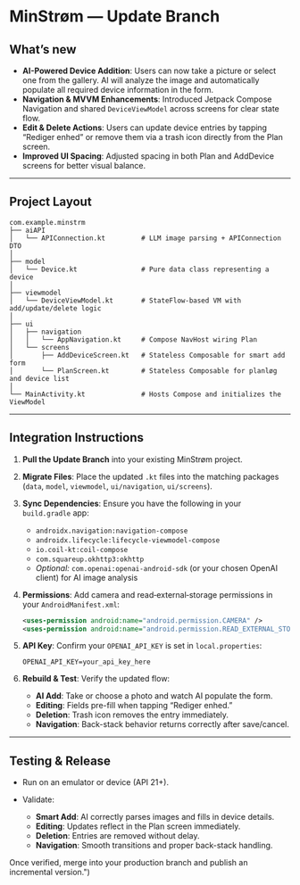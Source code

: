 # MinStrøm — Update Branch

## What’s new

* **AI-Powered Device Addition**: Users can now take a picture or select one from the gallery. AI will analyze the image and automatically populate all required device information in the form.
* **Navigation & MVVM Enhancements**: Introduced Jetpack Compose Navigation and shared `DeviceViewModel` across screens for clear state flow.
* **Edit & Delete Actions**: Users can update device entries by tapping “Rediger enhed” or remove them via a trash icon directly from the Plan screen.
* **Improved UI Spacing**: Adjusted spacing in both Plan and AddDevice screens for better visual balance.

---

## Project Layout

```
com.example.minstrm
├── aiAPI
│   └── APIConnection.kt         # LLM image parsing + APIConnection DTO
│
├── model
│   └── Device.kt                # Pure data class representing a device
│
├── viewmodel
│   └── DeviceViewModel.kt       # StateFlow-based VM with add/update/delete logic
│
├── ui
│   ├── navigation
│   │   └── AppNavigation.kt     # Compose NavHost wiring Plan
│   └── screens
│       ├── AddDeviceScreen.kt   # Stateless Composable for smart add form
│       └── PlanScreen.kt        # Stateless Composable for planløg and device list 
│
└── MainActivity.kt              # Hosts Compose and initializes the ViewModel
```

---

## Integration Instructions

1. **Pull the Update Branch** into your existing MinStrøm project.
2. **Migrate Files**: Place the updated `.kt` files into the matching packages (`data`, `model`, `viewmodel`, `ui/navigation`, `ui/screens`).
3. **Sync Dependencies**: Ensure you have the following in your `build.gradle` app:

   * `androidx.navigation:navigation-compose`
   * `androidx.lifecycle:lifecycle-viewmodel-compose`
   * `io.coil-kt:coil-compose`
   * `com.squareup.okhttp3:okhttp`
   * *Optional:* `com.openai:openai-android-sdk` (or your chosen OpenAI client) for AI image analysis
4. **Permissions**: Add camera and read‑external‑storage permissions in your `AndroidManifest.xml`:

   ```xml
   <uses-permission android:name="android.permission.CAMERA" />
   <uses-permission android:name="android.permission.READ_EXTERNAL_STORAGE" />
   ```
5. **API Key**: Confirm your `OPENAI_API_KEY` is set in `local.properties`:

   ```properties
   OPENAI_API_KEY=your_api_key_here
   ```
6. **Rebuild & Test**: Verify the updated flow:

   * **AI Add**: Take or choose a photo and watch AI populate the form.
   * **Editing**: Fields pre-fill when tapping “Rediger enhed.”
   * **Deletion**: Trash icon removes the entry immediately.
   * **Navigation**: Back-stack behavior returns correctly after save/cancel.

---

## Testing & Release

* Run on an emulator or device (API 21+).
* Validate:

  * **Smart Add**: AI correctly parses images and fills in device details.
  * **Editing**: Updates reflect in the Plan screen immediately.
  * **Deletion**: Entries are removed without delay.
  * **Navigation**: Smooth transitions and proper back-stack handling.

Once verified, merge into your production branch and publish an incremental version.")
